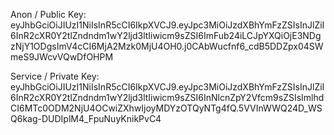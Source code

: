 Anon / Public Key:
eyJhbGciOiJIUzI1NiIsInR5cCI6IkpXVCJ9.eyJpc3MiOiJzdXBhYmFzZSIsInJlZiI6InR2cXR0Y2tlZndndm1wY2ljd3ltIiwicm9sZSI6ImFub24iLCJpYXQiOjE3NDgzNjY1ODgsImV4cCI6MjA2Mzk0MjU4OH0.j0CAbWucfnf6_cdB5DDZpx04SWmeS9JWcvVQwDfOHPM

Service / Private Key:
eyJhbGciOiJIUzI1NiIsInR5cCI6IkpXVCJ9.eyJpc3MiOiJzdXBhYmFzZSIsInJlZiI6InR2cXR0Y2tlZndndm1wY2ljd3ltIiwicm9sZSI6InNlcnZpY2Vfcm9sZSIsImlhdCI6MTc0ODM2NjU4OCwiZXhwIjoyMDYzOTQyNTg4fQ.5VVInWWQ24D_WSQ6kag-DUDIplM4_FpuNuyKnikPvC4
